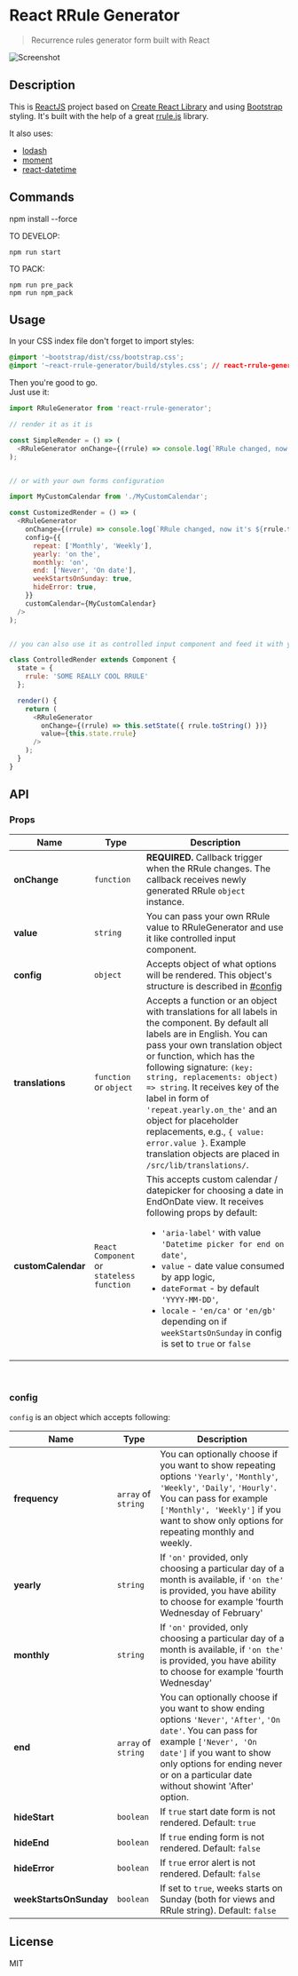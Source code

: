 # React RRule Generator
> Recurrence rules generator form built with React

![Screenshot](https://i.imgur.com/FU3aGlz.png)

## Description

This is [ReactJS](http://facebook.github.io/react/index.html) project based on [Create React Library](https://github.com/UdiliaInc/create-react-library) and using [Bootstrap](https://github.com/twbs/bootstrap) styling. It's built with the help of a great [rrule.js](https://github.com/jakubroztocil/rrule) library.

It also uses:
* [lodash](https://github.com/lodash/lodash)
* [moment](https://github.com/moment/moment)
* [react-datetime](https://github.com/YouCanBookMe/react-datetime)


## Commands

npm install --force

TO DEVELOP:
```
npm run start
```


TO PACK:
```
npm run pre_pack
npm run npm_pack
```


## Usage 

In your CSS index file don't forget to import styles:
```css
@import '~bootstrap/dist/css/bootstrap.css';
@import '~react-rrule-generator/build/styles.css'; // react-rrule-generator's custom CSS
```

Then you're good to go.   
Just use it:

```js
import RRuleGenerator from 'react-rrule-generator';

// render it as it is

const SimpleRender = () => (
  <RRuleGenerator onChange={(rrule) => console.log(`RRule changed, now it's ${rrule.toText()}`)} />
);


// or with your own forms configuration

import MyCustomCalendar from './MyCustomCalendar';

const CustomizedRender = () => (
  <RRuleGenerator
    onChange={(rrule) => console.log(`RRule changed, now it's ${rrule.toText()}`)}
    config={{
      repeat: ['Monthly', 'Weekly'],
      yearly: 'on the',
      monthly: 'on',
      end: ['Never', 'On date'],
      weekStartsOnSunday: true,
      hideError: true,
    }}
    customCalendar={MyCustomCalendar}
  />
);


// you can also use it as controlled input component and feed it with your own RRule!

class ControlledRender extends Component {
  state = {
    rrule: 'SOME REALLY COOL RRULE'
  };

  render() {
    return (
      <RRuleGenerator
        onChange={(rrule) => this.setState({ rrule.toString() })}
        value={this.state.rrule}
      />
    );
  }
}
```

## API

### Props

| Name         | Type    | Description |
| ------------ | ------- | ----------- |
| **onChange** | `function` | <b>REQUIRED.</b> Callback trigger when the RRule changes. The callback receives newly generated RRule `object` instance.
| **value** | `string` | You can pass your own RRule value to RRuleGenerator and use it like controlled input component.
| **config** | `object` | Accepts object of what options will be rendered. This object's structure is described in [#config](#config) |
| **translations** | `function` or `object` | Accepts a function or an object with translations for all labels in the component. By default all labels are in English. You can pass your own translation object or function, which has the following signature: `(key: string, replacements: object) => string`. It receives key of the label in form of `'repeat.yearly.on_the'` and an object for placeholder replacements, e.g., `{ value: error.value }`. Example translation objects are placed in `/src/lib/translations/`. |
| **customCalendar** | `React Component` or `stateless function` | This accepts custom calendar / datepicker for choosing a date in EndOnDate view. It receives following props by default: <ul><li>`'aria-label'` with value `'Datetime picker for end on date'`,</li><li>`value` - date value consumed by app logic, </li><li>`dateFormat` - by default `'YYYY-MM-DD'`, </li><li>`locale` - `'en/ca'` or `'en/gb'` depending on if `weekStartsOnSunday` in config is set to `true` or `false` </li>
<br />

### config
`config` is an object which accepts following:

| Name         | Type    | Description |
| ------------ | ------- | ----------- |
| **frequency** | `array` of `string` | You can optionally choose if you want to show repeating options `'Yearly'`, `'Monthly'`, `'Weekly'`, `'Daily'`, `'Hourly'`. You can pass for example `['Monthly', 'Weekly']` if you want to show only options for repeating monthly and weekly. |
| **yearly** | `string` | If `'on'` provided, only choosing a particular day of a month is available, if `'on the'` is provided, you have ability to choose for example 'fourth Wednesday of February' |
| **monthly** | `string` | If `'on'` provided, only choosing a particular day of a month is available, if `'on the'` is provided, you have ability to choose for example 'fourth Wednesday' |
| **end** | `array` of `string` | You can optionally choose if you want to show ending options `'Never'`, `'After'`, `'On date'`. You can pass for example `['Never', 'On date']` if you want to show only options for ending never or on a particular date without showint 'After' option. |
| **hideStart** | `boolean` | If `true` start date form is not rendered. Default: `true` |
| **hideEnd** | `boolean` | If `true` ending form is not rendered. Default: `false` |
| **hideError** | `boolean` | If `true` error alert is not rendered. Default: `false` |
| **weekStartsOnSunday** | `boolean` | If set to `true`, weeks starts on Sunday (both for views and RRule string). Default: `false` |

## License 
MIT
